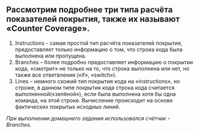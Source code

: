 ## **Рассмотрим подробнее три типа расчёта показателей покрытия, также их называют «Counter Coverage».**

1.	Instructions - самая простой тип расчёта показателей покрытия, предоставляет только информацию о том, что строка кода была выполнена или пропущена.
2.	Branches – более подробно предоставляет информацию о покрытии кода, «смотрит» не только на то, что  строка выполнена или нет, но также все ответвления («if», «switch»).
3.	Lines – немного схожий тип покрытия кода на «instructions», но строже, в данном типе покрытия кода строка кода считается выполненной(«зелёной»), если была выполнена хотя бы одна команда, на этой строке. Вычисление происходит на основе фактических покрытых исходных линий.

_При выполнении домашнего задания использовался счётчик - Branches._